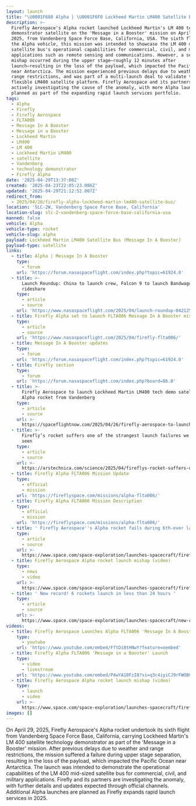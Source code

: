```yaml
---
layout: launch
title: "\U0001F680 Alpha | \U0001F6F0 Lockheed Martin LM400 Satellite Bus (Message In A Booster)"
description: >-
  Firefly Aerospace's Alpha rocket launched Lockheed Martin's LM 400 technology
  demonstrator satellite on the 'Message in a Booster' mission on April 29,
  2025, from Vandenberg Space Force Base, California, USA. The sixth flight of
  the Alpha vehicle, this mission was intended to showcase the LM 400 mid-sized
  satellite bus's operational capabilities for commercial, civil, and military
  applications such as remote sensing and communications. However, a separation
  mishap occurred during the upper stage—roughly 12 minutes after
  launch—resulting in the loss of the payload, which impacted the Pacific Ocean
  near Antarctica. The mission experienced previous delays due to weather and
  range restrictions, and was part of a multi-launch deal to validate the
  flexible LM400 satellite platform. Firefly Aerospace and its partners are
  actively investigating the cause of the anomaly, with more Alpha launches
  planned as part of the expanding rapid launch services portfolio.
tags:
  - Alpha
  - Firefly
  - Firefly Aerospace
  - FLTA006
  - Message In A Booster
  - Message in a Booster
  - Lockheed Martin
  - LM400
  - LM 400
  - Lockheed Martin LM400
  - satellite
  - Vandenberg
  - technology demonstrator
  - Firefly Alpha
date: '2025-04-29T13:37:00Z'
created: '2025-04-23T22:05:23.086Z'
updated: '2025-04-29T21:12:52.007Z'
redirect_from:
  - 2025/04/28/firefly-alpha-lockheed-martin-lm400-satellite-bus/
location: 'SLC-2W, Vandenberg Space Force Base, California'
location-slug: slc-2-vandenberg-space-force-base-california-usa
manned: false
vehicle: Alpha
vehicle-type: rocket
vehicle-slug: alpha
payload: Lockheed Martin LM400 Satellite Bus (Message In A Booster)
payload-type: satellite
links:
  - title: Alpha | Message In A Booster
    type:
      - forum
    url: 'https://forum.nasaspaceflight.com/index.php?topic=61924.0'
  - title: >-
      Launch Roundup: China to launch crew, Falcon 9 to launch Bandwagon
      rideshare
    type:
      - article
      - source
    url: 'https://www.nasaspaceflight.com/2025/04/launch-roundup-042125/'
  - title: Firefly Alpha set to launch FLTA006 Message In A Booster mission
    type:
      - article
      - source
    url: 'https://www.nasaspaceflight.com/2025/04/firefly-flta006/'
  - title: Message In A Booster updates
    type:
      - forum
    url: 'https://forum.nasaspaceflight.com/index.php?topic=61924.0'
  - title: Firefly section
    type:
      - forum
    url: 'https://forum.nasaspaceflight.com/index.php?board=86.0'
  - title: >-
      Firefly Aerospace to launch Lockheed Martin LM400 tech demo satellite on
      Alpha rocket from Vandenberg
    type:
      - article
      - source
    url: >-
      https://spaceflightnow.com/2025/04/26/firefly-aerospace-to-launch-lockheed-martin-lm400-tech-demo-satellite-on-alpha-rocket-from-vandenberg/
  - title: >-
      Firefly’s rocket suffers one of the strangest launch failures we’ve ever
      seen
    type:
      - article
      - source
    url: >-
      https://arstechnica.com/science/2025/04/fireflys-rocket-suffers-one-of-the-strangest-launch-failures-weve-ever-seen/
  - title: Firefly Alpha FLTA006 Mission Update
    type:
      - official
      - mission
    url: 'https://fireflyspace.com/missions/alpha-flta006/'
  - title: Firefly Alpha FLTA006 Mission Description
    type:
      - official
      - mission
    url: 'https://fireflyspace.com/missions/alpha-flta006/'
  - title: ' Firefly Aerospace''s Alpha rocket fails during 6th-ever launch, falls into the sea near Antarctica '
    type:
      - article
      - source
    url: >-
      https://www.space.com/space-exploration/launches-spacecraft/firefly-aerospaces-alpha-rocket-fails-during-6th-ever-launch-falls-into-the-sea-near-antarctica
  - title: Firefly Aerospace Alpha rocket launch mishap (video)
    type:
      - news
      - video
    url: >-
      https://www.space.com/space-exploration/launches-spacecraft/firefly-aerospace-alpha-rocket-launch-lm-400-lockheed-martin
  - title: ' New record! 6 rockets launch in less than 24 hours '
    type:
      - article
      - source
    url: >-
      https://www.space.com/space-exploration/launches-spacecraft/new-record-6-rockets-launch-in-less-than-24-hours
videos:
  - title: Firefly Aerospace Launches Alpha FLTA006 'Message In A Booster'
    type:
      - youtube
    url: 'https://www.youtube.com/embed/FftDi8tHNwY?feature=oembed'
  - title: Firefly Alpha FLTA006 'Message in a Booster' Launch
    type:
      - video
      - livestream
    url: 'https://www.youtube.com/embed/P4wYA10FzI8?si=q3c4iyiCJ9rFWOBG'
  - title: Firefly Aerospace Alpha rocket launch mishap (video)
    type:
      - launch
      - video
    url: >-
      https://www.space.com/space-exploration/launches-spacecraft/firefly-aerospace-alpha-rocket-launch-lm-400-lockheed-martin
images: []
---
```

On April 29, 2025, Firefly Aerospace's Alpha rocket undertook its sixth flight from Vandenberg Space Force Base, California, carrying Lockheed Martin's LM 400 satellite technology demonstrator as part of the 'Message in a Booster' mission. After previous delays due to weather and range restrictions, the mission suffered a failure during upper stage separation, resulting in the loss of the payload, which impacted the Pacific Ocean near Antarctica. The launch was intended to demonstrate the operational capabilities of the LM 400 mid-sized satellite bus for commercial, civil, and military applications. Firefly and its partners are investigating the anomaly, with further details and updates expected through official channels. Additional Alpha launches are planned as Firefly expands rapid launch services in 2025.
